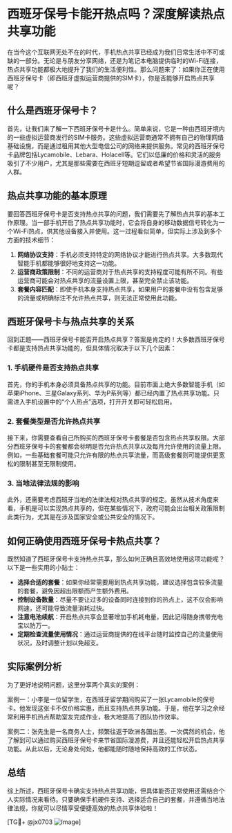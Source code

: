 # 西班牙保号卡能开热点吗？深度解读热点共享功能

在当今这个互联网无处不在的时代，手机热点共享已经成为我们日常生活中不可或缺的一部分。无论是与朋友分享网络，还是为笔记本电脑提供临时的Wi-Fi连接，热点共享功能都极大地提升了我们的生活便利性。那么问题来了：如果你正在使用西班牙保号卡（即西班牙虚拟运营商提供的SIM卡），你是否能够开启热点共享呢？

## 什么是西班牙保号卡？

首先，让我们来了解一下西班牙保号卡是什么。简单来说，它是一种由西班牙境内的一些虚拟运营商发行的SIM卡服务。这些虚拟运营商通常不拥有自己的物理网络基础设施，而是通过租用其他大型电信公司的网络来提供服务。常见的西班牙保号卡品牌包括Lycamobile、Lebara、Holacell等。它们以低廉的价格和灵活的服务吸引了不少用户，尤其是那些需要在西班牙短期逗留或者希望节省国际漫游费用的人群。

## 热点共享功能的基本原理

要回答西班牙保号卡是否支持热点共享的问题，我们需要先了解热点共享的基本工作原理。当一部手机开启了热点共享功能时，它会将自身的移动数据信号转化为一个Wi-Fi热点，供其他设备接入并使用。这一过程看似简单，但实际上涉及到多个方面的技术细节：

1. **网络协议支持**：手机必须支持特定的网络协议才能进行热点共享。大多数现代智能手机都能够很好地支持这一功能。
2. **运营商政策限制**：不同的运营商对于热点共享的支持程度可能有所不同。有些运营商可能会对热点共享的流量设置上限，甚至完全禁止该功能。
3. **套餐内容匹配**：即使手机本身支持热点共享，如果用户的套餐中没有包含足够的流量或明确标注不允许热点共享，则无法正常使用此功能。

## 西班牙保号卡与热点共享的关系

回到正题——西班牙保号卡能否开启热点共享？答案是肯定的！大多数西班牙保号卡都是支持热点共享功能的，但具体情况取决于以下几个因素：

### 1. 手机硬件是否支持热点共享

首先，你的手机本身必须具备热点共享的功能。目前市面上绝大多数智能手机（如苹果iPhone、三星Galaxy系列、华为P系列等）都已经内置了热点共享功能。只需进入手机设置中的“个人热点”选项，打开开关即可轻松启用。

### 2. 套餐类型是否允许热点共享

接下来，你需要查看自己所购买的西班牙保号卡套餐是否包含热点共享权限。大部分西班牙保号卡的套餐都会标明是否允许热点共享以及每月允许使用的流量上限。例如，一些基础套餐可能只允许有限的热点共享流量，而高级套餐则可能提供更宽松的限制甚至无限制使用。

### 3. 当地法律法规的影响

此外，还需要考虑西班牙当地的法律法规对热点共享的规定。虽然从技术角度来看，手机是可以实现热点共享的，但在某些情况下，政府可能会出台相关政策限制此类行为，尤其是在涉及国家安全或公共安全的情况下。

## 如何正确使用西班牙保号卡热点共享？

既然知道了西班牙保号卡支持热点共享，那么如何正确且高效地使用这项功能呢？以下是一些实用的小贴士：

- **选择合适的套餐**：如果你经常需要用到热点共享功能，建议选择包含较多流量的套餐，避免因超出限额而产生额外费用。
- **控制设备数量**：尽量不要让过多的设备同时连接到你的热点上，这不仅会影响网速，还可能导致流量消耗过快。
- **注意电池续航**：开启热点共享会显著增加手机耗电量，因此记得随身携带充电宝以防万一。
- **定期检查流量使用情况**：通过运营商提供的在线平台随时监控自己的流量使用状况，及时调整计划以免超支。

## 实际案例分析

为了更好地说明问题，这里分享两个真实的案例：

案例一：小李是一位留学生，在西班牙留学期间购买了一张Lycamobile的保号卡。他发现这张卡不仅价格实惠，而且支持热点共享功能。于是，他在学习之余经常利用手机热点帮助室友完成作业，极大地提高了团队协作效率。

案例二：张先生是一名商务人士，频繁往返于欧洲各国出差。一次偶然的机会，他了解到可以通过购买西班牙保号卡来节省国际漫游费，并且还能轻松开启热点共享功能。从此以后，无论身处何处，他都能随时随地保持高效的工作状态。

## 总结

综上所述，西班牙保号卡确实支持热点共享功能，但具体能否正常使用还需结合个人实际情况来看待。只要确保手机硬件支持、选择适合自己的套餐，并遵循当地法律法规，你就可以尽情享受便捷高效的热点共享体验啦！

[TG💪+ @jx0703 ![Image](https://github.com/user-attachments/assets/dbca1d08-cadb-493c-b0ec-ad6f7a83f270)]